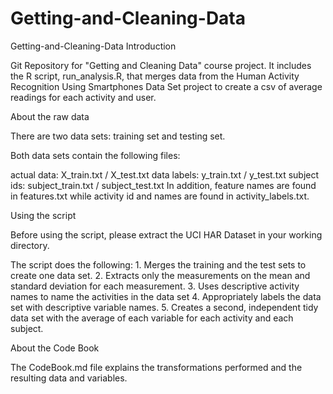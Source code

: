 # Getting-and-Cleaning-Data

Getting-and-Cleaning-Data
Introduction

Git Repository for "Getting and Cleaning Data" course project. It includes the R script, run_analysis.R, that merges data from the Human Activity Recognition Using Smartphones Data Set project to create a csv of average readings for each activity and user.

About the raw data

There are two data sets: training set and testing set.

Both data sets contain the following files:

actual data: X_train.txt / X_test.txt
data labels: y_train.txt / y_test.txt
subject ids: subject_train.txt / subject_test.txt
In addition, feature names are found in features.txt while activity id and names are found in activity_labels.txt.

Using the script

Before using the script, please extract the UCI HAR Dataset in your working directory.

The script does the following: 1. Merges the training and the test sets to create one data set. 2. Extracts only the measurements on the mean and standard deviation for each measurement. 3. Uses descriptive activity names to name the activities in the data set 4. Appropriately labels the data set with descriptive variable names. 5. Creates a second, independent tidy data set with the average of each variable for each activity and each subject.

About the Code Book

The CodeBook.md file explains the transformations performed and the resulting data and variables.
